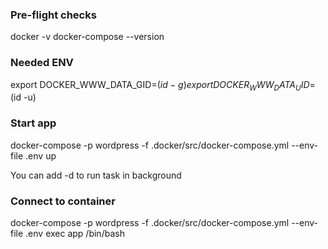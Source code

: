### Pre-flight checks

docker -v
docker-compose --version

### Needed ENV

export DOCKER_WWW_DATA_GID=$(id -g)
export DOCKER_WWW_DATA_UID=$(id -u)

### Start app

docker-compose -p wordpress -f .docker/src/docker-compose.yml --env-file .env up

You can add -d to run task in background

### Connect to container
docker-compose -p wordpress -f .docker/src/docker-compose.yml --env-file .env exec  app /bin/bash

